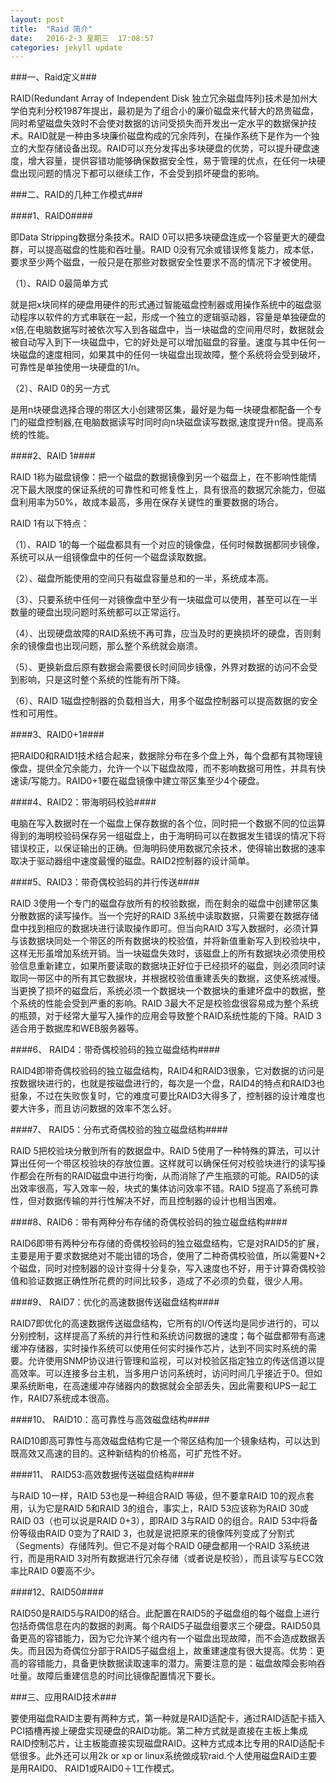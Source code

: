 ```yaml
---
layout: post
title:  "Raid 简介"
date:   2016-2-3 星期三  17:08:57     
categories: jekyll update
---
```



###一、Raid定义###

RAID(Redundant Array of Independent Disk 独立冗余磁盘阵列)技术是加州大学伯克利分校1987年提出，最初是为了组合小的廉价磁盘来代替大的昂贵磁盘，同时希望磁盘失效时不会使对数据的访问受损失而开发出一定水平的数据保护技术。RAID就是一种由多块廉价磁盘构成的冗余阵列，在操作系统下是作为一个独立的大型存储设备出现。RAID可以充分发挥出多块硬盘的优势，可以提升硬盘速度，增大容量，提供容错功能够确保数据安全性，易于管理的优点，在任何一块硬盘出现问题的情况下都可以继续工作，不会受到损坏硬盘的影响。
 
###二、RAID的几种工作模式###

####1、RAID0####

即Data Stripping数据分条技术。RAID 0可以把多块硬盘连成一个容量更大的硬盘群，可以提高磁盘的性能和吞吐量。RAID 0没有冗余或错误修复能力，成本低，要求至少两个磁盘，一般只是在那些对数据安全性要求不高的情况下才被使用。

（1）、RAID 0最简单方式

就是把x块同样的硬盘用硬件的形式通过智能磁盘控制器或用操作系统中的磁盘驱动程序以软件的方式串联在一起，形成一个独立的逻辑驱动器，容量是单独硬盘的x倍,在电脑数据写时被依次写入到各磁盘中，当一块磁盘的空间用尽时，数据就会被自动写入到下一块磁盘中，它的好处是可以增加磁盘的容量。速度与其中任何一块磁盘的速度相同，如果其中的任何一块磁盘出现故障，整个系统将会受到破坏，可靠性是单独使用一块硬盘的1/n。

（2）、RAID 0的另一方式 

是用n块硬盘选择合理的带区大小创建带区集，最好是为每一块硬盘都配备一个专门的磁盘控制器,在电脑数据读写时同时向n块磁盘读写数据,速度提升n倍。提高系统的性能。

####2、RAID 1####

RAID 1称为磁盘镜像：把一个磁盘的数据镜像到另一个磁盘上，在不影响性能情况下最大限度的保证系统的可靠性和可修复性上，具有很高的数据冗余能力，但磁盘利用率为50%，故成本最高，多用在保存关键性的重要数据的场合。

RAID 1有以下特点：

（1）、RAID 1的每一个磁盘都具有一个对应的镜像盘，任何时候数据都同步镜像，系统可以从一组镜像盘中的任何一个磁盘读取数据。

（2）、磁盘所能使用的空间只有磁盘容量总和的一半，系统成本高。

（3）、只要系统中任何一对镜像盘中至少有一块磁盘可以使用，甚至可以在一半数量的硬盘出现问题时系统都可以正常运行。

（4）、出现硬盘故障的RAID系统不再可靠，应当及时的更换损坏的硬盘，否则剩余的镜像盘也出现问题，那么整个系统就会崩溃。

（5）、更换新盘后原有数据会需要很长时间同步镜像，外界对数据的访问不会受到影响，只是这时整个系统的性能有所下降。

（6）、RAID 1磁盘控制器的负载相当大，用多个磁盘控制器可以提高数据的安全性和可用性。

####3、RAID0+1####

把RAID0和RAID1技术结合起来，数据除分布在多个盘上外，每个盘都有其物理镜像盘，提供全冗余能力，允许一个以下磁盘故障，而不影响数据可用性，并具有快速读/写能力。RAID0+1要在磁盘镜像中建立带区集至少4个硬盘。

####4、RAID2：带海明码校验####

电脑在写入数据时在一个磁盘上保存数据的各个位，同时把一个数据不同的位运算得到的海明校验码保存另一组磁盘上，由于海明码可以在数据发生错误的情况下将错误校正，以保证输出的正确。但海明码使用数据冗余技术，使得输出数据的速率取决于驱动器组中速度最慢的磁盘。RAID2控制器的设计简单。

####5、RAID3：带奇偶校验码的并行传送####
 
RAID 3使用一个专门的磁盘存放所有的校验数据，而在剩余的磁盘中创建带区集分散数据的读写操作。当一个完好的RAID 3系统中读取数据，只需要在数据存储盘中找到相应的数据块进行读取操作即可。但当向RAID 3写入数据时，必须计算与该数据块同处一个带区的所有数据块的校验值，并将新值重新写入到校验块中，这样无形虽增加系统开销。当一块磁盘失效时，该磁盘上的所有数据块必须使用校验信息重新建立，如果所要读取的数据块正好位于已经损坏的磁盘，则必须同时读取同一带区中的所有其它数据块，并根据校验值重建丢失的数据，这使系统减慢。当更换了损坏的磁盘后，系统必须一个数据块一个数据块的重建坏盘中的数据，整个系统的性能会受到严重的影响。RAID 3最大不足是校验盘很容易成为整个系统的瓶颈，对于经常大量写入操作的应用会导致整个RAID系统性能的下降。RAID 3适合用于数据库和WEB服务器等。

####6、 RAID4：带奇偶校验码的独立磁盘结构####

RAID4即带奇偶校验码的独立磁盘结构，RAID4和RAID3很象，它对数据的访问是按数据块进行的，也就是按磁盘进行的，每次是一个盘，RAID4的特点和RAID3也挺象，不过在失败恢复时，它的难度可要比RAID3大得多了，控制器的设计难度也要大许多，而且访问数据的效率不怎么好。 

####7、 RAID5：分布式奇偶校验的独立磁盘结构####

RAID 5把校验块分散到所有的数据盘中。RAID 5使用了一种特殊的算法，可以计算出任何一个带区校验块的存放位置。这样就可以确保任何对校验块进行的读写操作都会在所有的RAID磁盘中进行均衡，从而消除了产生瓶颈的可能。RAID5的读出效率很高，写入效率一般，块式的集体访问效率不错。RAID 5提高了系统可靠性，但对数据传输的并行性解决不好，而且控制器的设计也相当困难。

####8、RAID6：带有两种分布存储的奇偶校验码的独立磁盘结构####

RAID6即带有两种分布存储的奇偶校验码的独立磁盘结构，它是对RAID5的扩展，主要是用于要求数据绝对不能出错的场合，使用了二种奇偶校验值，所以需要N+2个磁盘，同时对控制器的设计变得十分复杂，写入速度也不好，用于计算奇偶校验值和验证数据正确性所花费的时间比较多，造成了不必须的负载，很少人用。

####9、 RAID7：优化的高速数据传送磁盘结构####

RAID7即优化的高速数据传送磁盘结构，它所有的I/O传送均是同步进行的，可以分别控制，这样提高了系统的并行性和系统访问数据的速度；每个磁盘都带有高速缓冲存储器，实时操作系统可以使用任何实时操作芯片，达到不同实时系统的需要。允许使用SNMP协议进行管理和监视，可以对校验区指定独立的传送信道以提高效率。可以连接多台主机，当多用户访问系统时，访问时间几乎接近于0。但如果系统断电，在高速缓冲存储器内的数据就会全部丢失，因此需要和UPS一起工作，RAID7系统成本很高。

####10、 RAID10：高可靠性与高效磁盘结构####

RAID10即高可靠性与高效磁盘结构它是一个带区结构加一个镜象结构，可以达到既高效又高速的目的。这种新结构的价格高，可扩充性不好。

####11、 RAID53:高效数据传送磁盘结构####

与RAID 10一样，RAID 53也是一种组合RAID 等级，但不要拿RAID 10的观点套用，认为它是RAID 5和RAID 3的组合，事实上，RAID 53应该称为RAID 30或RAID 03（也可以说是RAID 0+3），即RAID 3与RAID 0的组合。RAID 53中将备份等级由RAID 0变为了RAID 3，也就是说把原来的镜像阵列变成了分割式（Segments）存储阵列。但它不是对每个RAID 0硬盘都用一个RAID 3系统进行，而是用RAID 3对所有数据进行冗余存储（或者说是校验），而且读写与ECC效率比RAID 0要高不少。

####12、RAID50####

RAID50是RAID5与RAID0的结合。此配置在RAID5的子磁盘组的每个磁盘上进行包括奇偶信息在内的数据的剥离。每个RAID5子磁盘组要求三个硬盘。RAID50具备更高的容错能力，因为它允许某个组内有一个磁盘出现故障，而不会造成数据丢失。而且因为奇偶位分部于RAID5子磁盘组上，故重建速度有很大提高。优势：更高的容错能力，具备更快数据读取速率的潜力。需要注意的是：磁盘故障会影响吞吐量。故障后重建信息的时间比镜像配置情况下要长。

###三、应用RAID技术###

要使用磁盘RAID主要有两种方式，第一种就是RAID适配卡，通过RAID适配卡插入PCI插槽再接上硬盘实现硬盘的RAID功能。第二种方式就是直接在主板上集成RAID控制芯片，让主板能直接实现磁盘RAID。这种方式成本比专用的RAID适配卡低很多。此外还可以用2k or xp or linux系统做成软raid.个人使用磁盘RAID主要是用RAID0、 RAID1或RAID0＋1工作模式。
